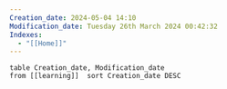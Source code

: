 ```yaml
---
Creation_date: 2024-05-04 14:10
Modification_date: Tuesday 26th March 2024 00:42:32
Indexes:
  - "[[Home]]"
---
```

```dataview
table Creation_date, Modification_date
from [[learning]]  sort Creation_date DESC
```
